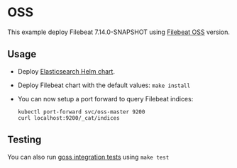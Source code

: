 # OSS

This example deploy Filebeat 7.14.0-SNAPSHOT using [Filebeat OSS][] version.


## Usage

* Deploy [Elasticsearch Helm chart][].

* Deploy Filebeat chart with the default values: `make install`

* You can now setup a port forward to query Filebeat indices:

  ```
  kubectl port-forward svc/oss-master 9200
  curl localhost:9200/_cat/indices
  ```


## Testing

You can also run [goss integration tests][] using `make test`


[filebeat oss]: https://www.elastic.co/downloads/beats/filebeat-oss
[elasticsearch helm chart]: https://github.com/elastic/helm-charts/tree/7.x/elasticsearch/examples/oss/
[goss integration tests]: https://github.com/elastic/helm-charts/tree/7.x/filebeat/examples/oss/test/goss.yaml
